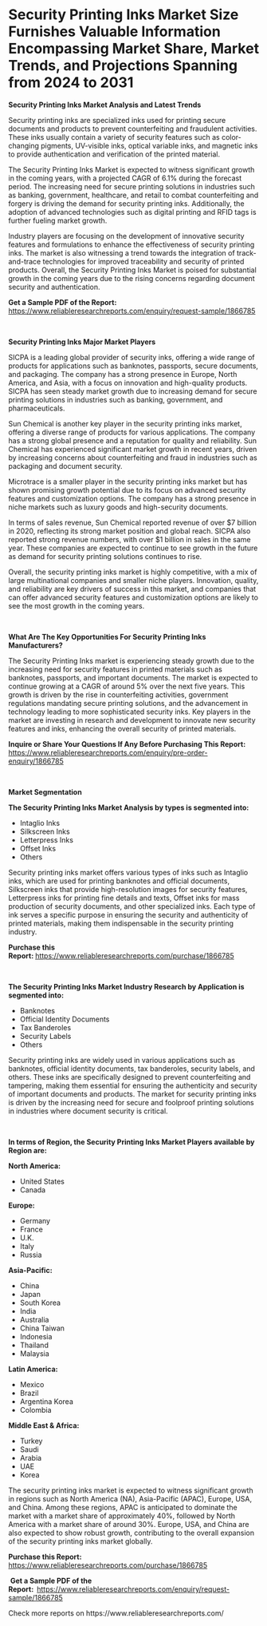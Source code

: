 <p><h1>Security Printing Inks Market Size Furnishes Valuable Information Encompassing Market Share, Market Trends, and Projections Spanning from 2024 to 2031</h1></p><p><strong>Security Printing Inks Market Analysis and Latest Trends</strong></p>
<p><p>Security printing inks are specialized inks used for printing secure documents and products to prevent counterfeiting and fraudulent activities. These inks usually contain a variety of security features such as color-changing pigments, UV-visible inks, optical variable inks, and magnetic inks to provide authentication and verification of the printed material.</p><p>The Security Printing Inks Market is expected to witness significant growth in the coming years, with a projected CAGR of 6.1% during the forecast period. The increasing need for secure printing solutions in industries such as banking, government, healthcare, and retail to combat counterfeiting and forgery is driving the demand for security printing inks. Additionally, the adoption of advanced technologies such as digital printing and RFID tags is further fueling market growth.</p><p>Industry players are focusing on the development of innovative security features and formulations to enhance the effectiveness of security printing inks. The market is also witnessing a trend towards the integration of track-and-trace technologies for improved traceability and security of printed products. Overall, the Security Printing Inks Market is poised for substantial growth in the coming years due to the rising concerns regarding document security and authentication.</p></p>
<p><strong>Get a Sample PDF of the Report:&nbsp;</strong> <a href="https://www.reliableresearchreports.com/enquiry/request-sample/1866785">https://www.reliableresearchreports.com/enquiry/request-sample/1866785</a></p>
<p>&nbsp;</p>
<p><strong>Security Printing Inks Major Market Players</strong></p>
<p><p>SICPA is a leading global provider of security inks, offering a wide range of products for applications such as banknotes, passports, secure documents, and packaging. The company has a strong presence in Europe, North America, and Asia, with a focus on innovation and high-quality products. SICPA has seen steady market growth due to increasing demand for secure printing solutions in industries such as banking, government, and pharmaceuticals.</p><p>Sun Chemical is another key player in the security printing inks market, offering a diverse range of products for various applications. The company has a strong global presence and a reputation for quality and reliability. Sun Chemical has experienced significant market growth in recent years, driven by increasing concerns about counterfeiting and fraud in industries such as packaging and document security.</p><p>Microtrace is a smaller player in the security printing inks market but has shown promising growth potential due to its focus on advanced security features and customization options. The company has a strong presence in niche markets such as luxury goods and high-security documents.</p><p>In terms of sales revenue, Sun Chemical reported revenue of over $7 billion in 2020, reflecting its strong market position and global reach. SICPA also reported strong revenue numbers, with over $1 billion in sales in the same year. These companies are expected to continue to see growth in the future as demand for security printing solutions continues to rise.</p><p>Overall, the security printing inks market is highly competitive, with a mix of large multinational companies and smaller niche players. Innovation, quality, and reliability are key drivers of success in this market, and companies that can offer advanced security features and customization options are likely to see the most growth in the coming years.</p></p>
<p>&nbsp;</p>
<p><strong>What Are The Key Opportunities For Security Printing Inks Manufacturers?</strong></p>
<p><p>The Security Printing Inks market is experiencing steady growth due to the increasing need for security features in printed materials such as banknotes, passports, and important documents. The market is expected to continue growing at a CAGR of around 5% over the next five years. This growth is driven by the rise in counterfeiting activities, government regulations mandating secure printing solutions, and the advancement in technology leading to more sophisticated security inks. Key players in the market are investing in research and development to innovate new security features and inks, enhancing the overall security of printed materials.</p></p>
<p><strong>Inquire or Share Your Questions If Any Before Purchasing This Report:</strong> <a href="https://www.reliableresearchreports.com/enquiry/pre-order-enquiry/1866785">https://www.reliableresearchreports.com/enquiry/pre-order-enquiry/1866785</a></p>
<p>&nbsp;</p>
<p><strong>Market Segmentation</strong></p>
<p><strong>The Security Printing Inks Market Analysis by types is segmented into:</strong></p>
<p><ul><li>Intaglio Inks</li><li>Silkscreen Inks</li><li>Letterpress Inks</li><li>Offset Inks</li><li>Others</li></ul></p>
<p><p>Security printing inks market offers various types of inks such as Intaglio inks, which are used for printing banknotes and official documents, Silkscreen inks that provide high-resolution images for security features, Letterpress inks for printing fine details and texts, Offset inks for mass production of security documents, and other specialized inks. Each type of ink serves a specific purpose in ensuring the security and authenticity of printed materials, making them indispensable in the security printing industry.</p></p>
<p><strong>Purchase this Report:&nbsp;</strong><a href="https://www.reliableresearchreports.com/purchase/1866785">https://www.reliableresearchreports.com/purchase/1866785</a></p>
<p>&nbsp;</p>
<p><strong>The Security Printing Inks Market Industry Research by Application is segmented into:</strong></p>
<p><ul><li>Banknotes</li><li>Official Identity Documents</li><li>Tax Banderoles</li><li>Security Labels</li><li>Others</li></ul></p>
<p><p>Security printing inks are widely used in various applications such as banknotes, official identity documents, tax banderoles, security labels, and others. These inks are specifically designed to prevent counterfeiting and tampering, making them essential for ensuring the authenticity and security of important documents and products. The market for security printing inks is driven by the increasing need for secure and foolproof printing solutions in industries where document security is critical.</p></p>
<p>&nbsp;</p>
<p><strong>In terms of Region, the Security Printing Inks Market Players available by Region are:</strong></p>
<p>
    <p> <strong> North America: </strong>
        <ul>
            <li>United States</li>
            <li>Canada</li>
        </ul>
        </p> 
    <p> <strong> Europe: </strong>
        <ul>
            <li>Germany</li>
            <li>France</li>
            <li>U.K.</li>
            <li>Italy</li>
            <li>Russia</li>
        </ul>
        </p> 
    <p> <strong> Asia-Pacific: </strong>
        <ul>
            <li>China</li>
            <li>Japan</li>
            <li>South Korea</li>
            <li>India</li>
            <li>Australia</li>
            <li>China Taiwan</li>
            <li>Indonesia</li>
            <li>Thailand</li>
            <li>Malaysia</li>
        </ul>
        </p> 
    <p> <strong> Latin America: </strong>
        <ul>
            <li>Mexico</li>
            <li>Brazil</li>
            <li>Argentina Korea</li>
            <li>Colombia</li>
        </ul>
        </p> 
    <p> <strong> Middle East & Africa: </strong>
        <ul>
            <li>Turkey</li>
            <li>Saudi</li>
            <li>Arabia</li>
            <li>UAE</li>
            <li>Korea</li>
        </ul>
    </p>
    </p>
<p><p>The security printing inks market is expected to witness significant growth in regions such as North America (NA), Asia-Pacific (APAC), Europe, USA, and China. Among these regions, APAC is anticipated to dominate the market with a market share of approximately 40%, followed by North America with a market share of around 30%. Europe, USA, and China are also expected to show robust growth, contributing to the overall expansion of the security printing inks market globally.</p></p>
<p><strong>Purchase this Report: </strong><a href="https://www.reliableresearchreports.com/purchase/1866785">https://www.reliableresearchreports.com/purchase/1866785</a></p>
<p>&nbsp;<strong>Get a Sample PDF of the Report:&nbsp;&nbsp;</strong><a href="https://www.reliableresearchreports.com/enquiry/request-sample/1866785">https://www.reliableresearchreports.com/enquiry/request-sample/1866785</a></p>
<p><strong></strong></p>
<p>Check more reports on https://www.reliableresearchreports.com/</p>